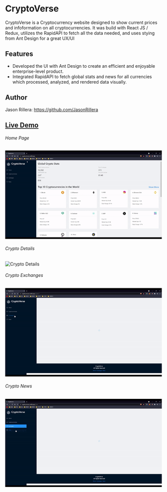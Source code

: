 # CryptoVerse

CryptoVerse is a Cryptocurrency website designed to show current prices and infoformation on all cryptocurrencies. It was build with React JS / Redux, utilizes the RapidAPI to fetch all the data needed, and uses stying from Ant Design for a great UX/UI

## Features

- Developed the UI with Ant Design to create an efficient and enjoyable enterprise-level product.
- Integrated RapidAPI to fetch global stats and news for all currencies which processed, analyzed, and rendered data visually.

## Author

Jason Rillera: https://github.com/JasonRillera

## [Live Demo](https://cryptouniverse.netlify.app/)

###### Home Page

![Home](./public/cvHome.gif)

###### Crypto Details

![Crypto Details](./public/cvDetails.gif)

###### Crypto Exchanges

![Crypto Exchanges](./public/cvExchanges.gif)

###### Crypto News

![Crypto News](./public/cvNews.gif)
